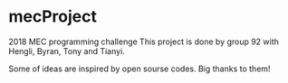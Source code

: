 # mecProject
2018 MEC programming challenge 
This project is done by group 92 with Hengli, Byran, Tony and Tianyi.

Some of ideas are inspired by open sourse codes. Big thanks to them!
